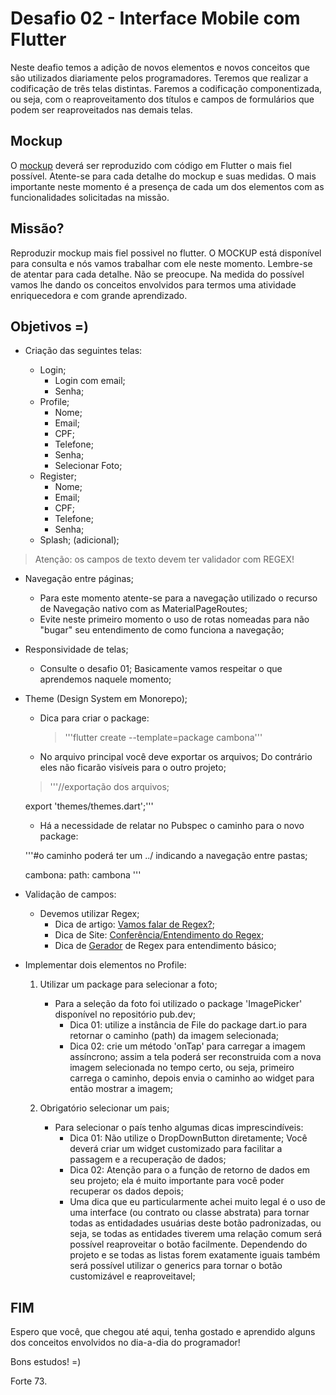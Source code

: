 # Desafio 02 - Interface Mobile com Flutter
Neste deafio temos a adição de novos elementos e novos conceitos que são utilizados diariamente pelos programadores. Teremos que realizar a codificação de três telas distintas. Faremos a codificação componentizada, ou seja, com o reaproveitamento dos títulos e campos de formulários que podem ser reaproveitados nas demais telas.

## Mockup
O [mockup](https://assets.materialup.com/uploads/e1470cb6-ecaf-46fb-9114-8d0956d58d6b/preview.png) deverá ser reproduzido com código em Flutter o mais fiel possível. Atente-se para cada detalhe do mockup e suas medidas. O mais importante neste momento é a presença de cada um dos elementos com as funcionalidades solicitadas na missão.

## Missão?
Reproduzir mockup mais fiel possivel no flutter. O MOCKUP está disponível para consulta e nós vamos trabalhar com ele neste momento. Lembre-se de atentar para cada detalhe. Não se preocupe. Na medida do possível vamos lhe dando os conceitos envolvidos para termos uma atividade enriquecedora e com grande aprendizado.

## Objetivos =)

- Criação das seguintes telas:

    - Login;
        - Login com email;
        - Senha;
    - Profile;
        - Nome;
        - Email;
        - CPF;
        - Telefone;
        - Senha;
        - Selecionar Foto;
    - Register;
        - Nome;
        - Email;
        - CPF;
        - Telefone;
        - Senha;
    - Splash; (adicional);

> Atenção: os campos de texto devem ter validador com REGEX!

- Navegação entre páginas;
    - Para este momento atente-se para a navegação utilizado o recurso de Navegação nativo com as MaterialPageRoutes; 
    - Evite neste primeiro momento o uso de rotas nomeadas para não "bugar" seu entendimento de como funciona a navegação;

- Responsividade de telas;
    - Consulte o desafio 01; Basicamente vamos respeitar o que aprendemos naquele momento;

- Theme (Design System em Monorepo);
    - Dica para criar o package:
        > '''flutter create --template=package cambona'''

    - No arquivo principal você deve exportar os arquivos; Do contrário eles não ficarão visíveis para o outro projeto;

    > '''//exportação dos arquivos;

    export 'themes/themes.dart';'''

    - Há a necessidade de relatar no Pubspec o caminho para o novo package:

    '''#o caminho poderá ter um ../ indicando a navegação entre pastas;

  cambona:
    path: cambona '''

- Validação de campos:
    - Devemos utilizar Regex;
        - Dica de artigo: [Vamos falar de Regex?](https://blog.flutterando.com.br/vamos-falar-de-regex-8a2991d71ed9);
        - Dica de Site: [Conferência/Entendimento do Regex](http://www.regexplained.co.uk/);
        - Dica de [Gerador](https://regex-generator.olafneumann.org/) de Regex para entendimento básico;


- Implementar dois elementos no Profile:
   
    1. Utilizar um package para selecionar a foto;
        - Para a seleção da foto foi utilizado o package 'ImagePicker' disponível no repositório pub.dev;
            - Dica 01: utilize a instância de File do package dart.io para retornar o caminho (path) da imagem selecionada;
            - Dica 02: crie um método 'onTap' para carregar a imagem assíncrono; assim a tela poderá ser reconstruida com a nova imagem selecionada no tempo certo, ou seja, primeiro carrega o caminho, depois envia o caminho ao widget para então mostrar a imagem;
    
    2. Obrigatório selecionar um pais;
        - Para selecionar o país tenho algumas dicas imprescindíveis:
            - Dica 01: Não utilize o DropDownButton diretamente; Você deverá criar um widget customizado para facilitar a passagem e a recuperação de dados;
            - Dica 02: Atenção para o a função de retorno de dados em seu projeto; ela é muito importante para você poder recuperar os dados depois;
            - Uma dica que eu particularmente achei muito legal é o uso de uma interface (ou contrato ou classe abstrata) para tornar todas as entidadades usuárias deste botão padronizadas, ou seja, se todas as entidades tiverem uma relação comum será possível reaproveitar o botão facilmente. Dependendo do projeto e se todas as listas forem exatamente iguais também será possível utilizar o generics para tornar o botão customizável e reaproveitavel;


## FIM

Espero que você, que chegou até aqui, tenha gostado e aprendido alguns dos conceitos envolvidos no dia-a-dia do programador!

Bons estudos! =)

Forte 73.